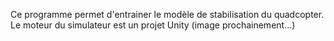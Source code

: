 Ce programme permet d'entrainer le modèle de stabilisation du quadcopter.
Le moteur du simulateur est un projet Unity (image prochainement...)
